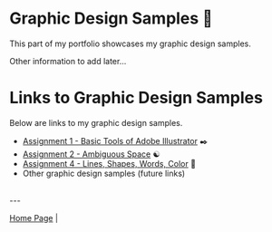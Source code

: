 # Graphic Design Samples 🎨

This part of my portfolio showcases my graphic design samples.

Other information to add later...

# Links to Graphic Design Samples

Below are links to my graphic design samples.

- [Assignment 1 - Basic Tools of Adobe Illustrator](./assignment-1-basic-tools-of-adobe-illustrator.md) ✒️
- [Assignment 2 - Ambiguous Space](./assignment-2-ambiguous-space.md) ☯️
- [Assignment 4 - Lines, Shapes, Words, Color](./assignment-4-lines-shapes-words-colors.md) 🚀
- Other graphic design samples (future links)

<br> ---

[Home Page](../README.md) |
